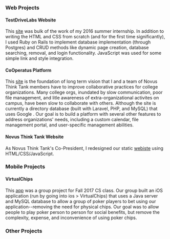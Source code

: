 ---
---

### Web Projects
#### TestDriveLabs Website
This [site](http://www.testdrivelab.com/) was bulk of the work of my 2016 summer internship. In addition to writing the HTML and CSS from scratch (and for the first time significantly), I used Ruby on Rails to implement database implementation (through Postgres) and CRUD methods like dynamic page creation, database searching, removal, and login functionality. JavaScript was used for some simple link and style integration. 

#### CoOperatus Platform
This [site](http://www.cooperatus.com/) is the foundation of long term vision that I and a team of Novus Think Tank members have to improve collaborative practices for college organizations. Many college orgs, inundated by slow communication, poor file management, and litle awareness of extra-organizational activites on campus, have been slow to collaborate with others. Although the site is currently a directory database (built with Laravel, PHP, and MySQL) that uses Google . Our goal is to build a platform with several other features to address organizations' needs, including a custom calendar, file management portal, and user-specific management abilities.

#### Novus Think Tank Website
As Novus Think Tank's Co-President, I redesigned our static [webiste](http://www.uscnovus.org/) using HTML/CSS/JavaScript.

### Mobile Projects
#### VirtualChips
This [app](https://github.com/garganub/virtual-chips) was a group project for Fall 2017 CS class. Our group built an iOS application (run by going into ios > VirtualChips) that uses a Java server and MySQL database to allow a group of poker players to bet using our application--removing the need for physical chips. Our goal was to allow people to play poker person to person for social benefits, but remove the complexity, expense, and inconvenience of using poker chips. 

### Other Projects
